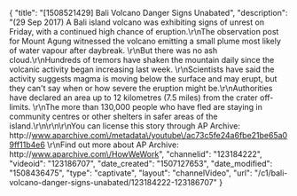 {
    "title": "[1508521429] Bali Volcano Danger Signs Unabated",
    "description": "(29 Sep 2017) A Bali island volcano was exhibiting signs of unrest on Friday, with a continued high chance of eruption.\r\nThe observation post for Mount Agung witnessed the volcano emitting a small plume most likely of water vapour after daybreak. \r\nBut there was no ash cloud.\r\nHundreds of tremors have shaken the mountain daily since the volcanic activity began increasing last week. \r\nScientists have said the activity suggests magma is moving below the surface and may erupt, but they can't say when or how severe the eruption might be.\r\nAuthorities have declared an area up to 12 kilometres (7.5 miles) from the crater off-limits. \r\nThe more than 130,000 people who have fled are staying in community centres or other shelters in safer areas of the island.\r\n\r\n\r\nYou can license this story through AP Archive: http:\/\/www.aparchive.com\/metadata\/youtube\/ac73c5fe24a6fbe21be65a09ff11b4e6 \r\nFind out more about AP Archive: http:\/\/www.aparchive.com\/HowWeWork",
    "channelid": "123184222",
    "videoid": "123186707",
    "date_created": "1507127653",
    "date_modified": "1508436475",
    "type": "captivate",
    "layout": "channelVideo",
    "url": "\/c1\/bali-volcano-danger-signs-unabated\/123184222-123186707"
}